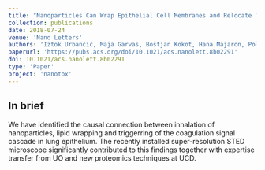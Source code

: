 ```yaml
---
title: "Nanoparticles Can Wrap Epithelial Cell Membranes and Relocate Them Across the Epithelial Cell Layer"
collection: publications
date: 2018-07-24
venue: 'Nano Letters'
authors: 'Iztok Urbančič, Maja Garvas, Boštjan Kokot, Hana Majaron, Polona Umek, Hilary Cassidy, Miha Škarabot, Falk Schneider, Silvia Galiani, Zoran Arsov, Tilen Koklic, David Matallanas, Miran Čeh, Igor Muševič, Christian Eggeling, and Janez Štrancar'
paperurl: 'https://pubs.acs.org/doi/10.1021/acs.nanolett.8b02291'
doi: 10.1021/acs.nanolett.8b02291
type: 'Paper'
project: 'nanotox'
---
```



In brief 
--------
We have identified the causal connection between inhalation of nanoparticles, lipid wrapping and triggerring of the coagulation signal cascade in lung epithelium. The recently installed super-resolution STED microscope significantly contributed to this findings together with expertise transfer from UO and new proteomics techniques at UCD.

